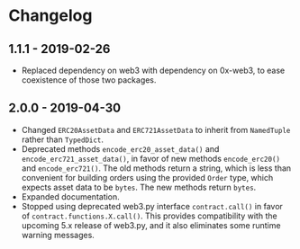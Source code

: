 # Changelog

## 1.1.1 - 2019-02-26

-   Replaced dependency on web3 with dependency on 0x-web3, to ease coexistence of those two packages.

## 2.0.0 - 2019-04-30

-   Changed `ERC20AssetData` and `ERC721AssetData` to inherit from `NamedTuple` rather than `TypedDict`.
-   Deprecated methods `encode_erc20_asset_data()` and `encode_erc721_asset_data()`, in favor of new methods `encode_erc20()` and `encode_erc721()`.  The old methods return a string, which is less than convenient for building orders using the provided `Order` type, which expects asset data to be `bytes`.  The new methods return `bytes`.
-   Expanded documentation.
-   Stopped using deprecated web3.py interface `contract.call()` in favor of `contract.functions.X.call()`.  This provides compatibility with the upcoming 5.x release of web3.py, and it also eliminates some runtime warning messages.
